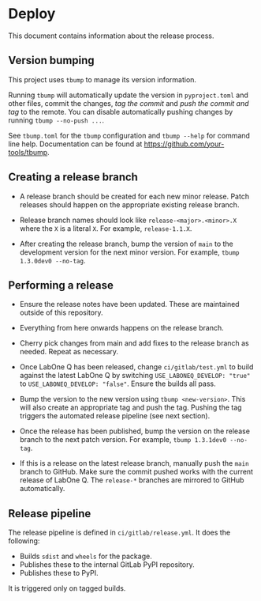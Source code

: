 # Deploy

This document contains information about the release process.

## Version bumping

This project uses `tbump` to manage its version information.

Running `tbump` will automatically update the version in `pyproject.toml`
and other files, commit the changes, *tag the commit* and
*push the commit and tag* to the remote. You can disable
automatically pushing changes by running `tbump --no-push ...`.

See `tbump.toml` for the `tbump` configuration and `tbump --help` for
command line help. Documentation can be found at
https://github.com/your-tools/tbump.

## Creating a release branch

- A release branch should be created for each new minor release. Patch
  releases should happen on the appropriate existing release branch.
  
- Release branch names should look like `release-<major>.<minor>.X`
  where the `X` is a literal `X`. For example, `release-1.1.X`.
  
- After creating the release branch, bump the version of `main` to the
  development version for the next minor version. For example,
  `tbump 1.3.0dev0 --no-tag`.

## Performing a release

- Ensure the release notes have been updated. These are maintained
  outside of this repository.

- Everything from here onwards happens on the release branch.

- Cherry pick changes from main and add fixes to the release branch
  as needed. Repeat as necessary.

- Once LabOne Q has been released, change `ci/gitlab/test.yml` to
  build against the latest LabOne Q by switching `USE_LABONEQ_DEVELOP: "true"`
  to `USE_LABONEQ_DEVELOP: "false"`. Ensure the builds all pass.

- Bump the version to the new version using `tbump <new-version>`. This
  will also create an appropriate tag and push the tag. Pushing the
  tag triggers the automated release pipeline (see next section).

- Once the release has been published, bump the version on the release
  branch to the next patch version. For example, `tbump 1.3.1dev0 --no-tag`.

- If this is a release on the latest release branch, manually push the `main`
  branch to GitHub. Make sure the commit pushed works with
  the current release of LabOne Q. The `release-*` branches are mirrored to
  GitHub automatically.

## Release pipeline

The release pipeline is defined in `ci/gitlab/release.yml`. It does
the following:

- Builds `sdist` and `wheels` for the package.
- Publishes these to the internal GitLab PyPI repository.
- Publishes these to PyPI.

It is triggered only on tagged builds.

